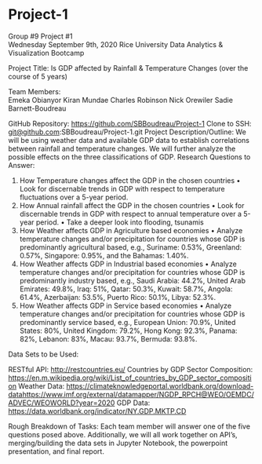 # Project-1
Group #9 Project #1						             
Wednesday September 9th, 2020
Rice University Data Analytics & Visualization Bootcamp
 
 
Project Title: 
Is GDP affected by Rainfall & Temperature Changes (over the course of 5 years)

Team Members: 	
Emeka Obianyor
Kiran Mundae
Charles Robinson
Nick Orewiler
Sadie Barnett-Boudreau

GitHub Repository: 
https://github.com/SBBoudreau/Project-1
Clone to SSH: git@github.com:SBBoudreau/Project-1.git 
Project Description/Outline: 
We will be using weather data and available GDP data to establish correlations between rainfall and temperature changes.   We will further analyze the possible effects on the three classifications of GDP. 
Research Questions to Answer:
1.	How Temperature changes affect the GDP in the chosen countries
•	Look for discernable trends in GDP with respect to temperature fluctuations over a 5-year period.
2.	How Annual rainfall affect the GDP in the chosen countries
•	Look for discernable trends in GDP with respect to annual temperature over a 5-year period.
•	Take a deeper look into flooding, tsunamis
3.	How Weather affects GDP in Agriculture based economies
•	Analyze temperature changes and/or precipitation for countries whose GDP is predominantly agricultural based, e.g., Suriname: 0.53%, Greenland: 0.57%, Singapore: 0.95%, and the Bahamas: 1.40%.
4.	How Weather affects GDP in Industrial based economies
•	Analyze temperature changes and/or precipitation for countries whose GDP is predominantly industry based, e.g., Saudi Arabia: 44.2%, United Arab Emirates: 49.8%, Iraq: 51%, Qatar: 50.3%, Kuwait: 58.7%, Angola: 61.4%, Azerbaijan: 53.5%, Puerto Rico: 50.1%, Libya: 52.3%.
5.	How Weather affects GDP in Service based economies
•	Analyze temperature changes and/or precipitation for countries whose GDP is predominantly service based, e.g., European Union: 70.9%, United States: 80%, United Kingdom: 79.2%, Hong Kong: 92.3%, Panama: 82%, Lebanon: 83%, Macau: 93.7%, Bermuda: 93.8%.

Data Sets to be Used: 

RESTful API: http://restcountries.eu/
Countries by GDP Sector Composition: https://en.m.wikipedia.org/wiki/List_of_countries_by_GDP_sector_composition
Weather Data: https://climateknowledgeportal.worldbank.org/download-datahttps://www.imf.org/external/datamapper/NGDP_RPCH@WEO/OEMDC/ADVEC/WEOWORLD?year=2020
GDP Data: https://data.worldbank.org/indicator/NY.GDP.MKTP.CD


Rough Breakdown of Tasks: 
Each team member will answer one of the five questions posed above.  Additionally, we will all work together on API’s, merging/building the data sets in Jupyter Notebook, the powerpoint presentation, and final report. 
 


 







